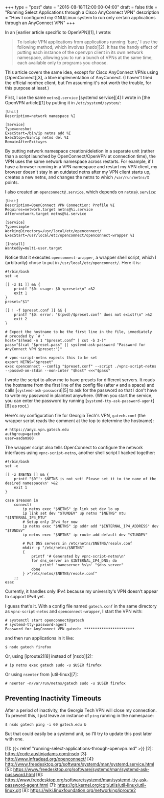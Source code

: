 +++
type = "post"
date = "2016-08-18T12:00:00-04:00"
draft = false
title = "Running Select Applications through a Cisco AnyConnect VPN"
description = "How I configured my GNU/Linux system to run only certain applications through an AnyConnect VPN"
+++

In an [earlier article specific to OpenVPN][1], I wrote:

> To isolate VPN applications from applications running 'bare,' I use
> the following method, which involves [nsdo][2]. It has the handy
> effect of putting each instance of the openvpn client in its own
> network namespace, allowing you to run a bunch of VPNs at the same
> time, each available only to programs you choose.

This article covers the same idea,  except for Cisco AnyConnect VPNs
using [OpenConnect][3], a libre implementation of AnyConnect. (I haven't
tried the official nonfree client, but I'm assuming it's not worth the
trouble, for this purpose at least.)

First, I use the same `netns@.service` [systemd service][4] I wrote in
[the OpenVPN article][1] by putting it in `/etc/systemd/system/`:

    [Unit]
    Description=network namespace %I

    [Service]
    Type=oneshot
    ExecStart=/bin/ip netns add %I
    ExecStop=/bin/ip netns del %I
    RemainAfterExit=yes

By putting network namespace creation/deletion in a separate unit
(rather than a script launched by OpenConnect/OpenVPN at connection
time), the VPN uses the same network namespace across restarts. For
example, if I have a browser running in a VPN namespace and restart my
VPN client, my browser doesn't stay in an outdated netns after my VPN
client starts up, creates a new netns, and changes the netns to which
`/var/run/netns/X` points.

I also created an `openconnect@.service`, which depends on
`netns@.service`:

    [Unit]
    Description=OpenConnect VPN Connection: Profile %I
    Requires=network.target netns@%i.service
    After=network.target netns@%i.service
    
    [Service]
    Type=simple
    WorkingDirectory=/usr/local/etc/openconnect/
    ExecStart=/usr/local/etc/openconnect/openconnect-wrapper %I

    [Install]
    WantedBy=multi-user.target

Notice that it executes `openconnect-wrapper`, a wrapper shell script,
which I (arbitrarily) chose to put in `/usr/local/etc/openconnect/`.
Here it is:

    #!/bin/bash
    set -e
    
    [[ -z $1 ]] && {
        printf "$0: usage: $0 <preset>\n" >&2
        exit 1
    }
    preset="$1"
    
    [[ ! -f $preset.conf ]] && {
        printf "$0: error: '$(pwd)/$preset.conf' does not exist!\n" >&2
        exit 2
    }
    
    # Expect the hostname to be the first line in the file, immediately
    # preceded by `# '
    host="$(head -n 1 "$preset.conf" | cut -b 3-)"
    pass="$(cat "$preset.pass" || systemd-ask-password "Password for AnyConnect VPN $preset:")"
    
    # vpnc-script-netns expects this to be set
    export NETNS="$preset"
    exec openconnect --config "$preset.conf" --script ./vpnc-script-netns --passwd-on-stdin --non-inter "$host" <<<"$pass"

I wrote the script to allow me to have presets for different servers. It
reads the hostname from the first line of the config file (after `#` and
a space) and calls [`systemd-ask-password`][5] to ask for the password
so that I don't have to write my password in plaintext anywhere. (When
you start the service, you can enter the password by running
[`systemd-tty-ask-password-agent`][6] as root.)

Here's my configuration file for Georgia Tech's VPN, `gatech.conf` (the wrapper script
reads the comment at the top to determine the hostname):

    # https://anyc.vpn.gatech.edu
    authgroup=gatech
    user=aadams80

The wrapper script also tells OpenConnect to configure the network
interfaces using `vpnc-script-netns`, another shell script I hacked
together:

    #!/bin/bash
    set -e
    
    [[ -z $NETNS ]] && {
        printf "$0"': $NETNS is not set! Please set it to the name of the desired namespace\n' >&2
        exit 1
    }
    
    case $reason in
        connect)
            ip netns exec "$NETNS" ip link set dev lo up
            ip link set dev "$TUNDEV" up netns "$NETNS" mtu "$INTERNAL_IP4_MTU"
            # Setup only IPv4 for now
            ip netns exec "$NETNS" ip addr add "$INTERNAL_IP4_ADDRESS" dev "$TUNDEV"
            ip netns exec "$NETNS" ip route add default dev "$TUNDEV"
    
            # Put DNS servers in /etc/netns/$NETNS/resolv.conf
            mkdir -p "/etc/netns/$NETNS"
            {
                printf '# Generated by vpnc-script-netns\n'
                for dns_server in $INTERNAL_IP4_DNS; do
                    printf 'nameserver %s\n' "$dns_server"
                done
            } >"/etc/netns/$NETNS/resolv.conf"
        ;;
    esac

Currently, it handles only IPv4 because my university's VPN
doesn't appear to support IPv6 yet.

I guess that's it. With a config file named `gatech.conf` in the same
directory as `vpnc-script-netns` and `openconnect-wrapper`, I start the
VPN with:

    # systemctl start openconnect@gatech
    # systemd-tty-password-agent
    Password for AnyConnect VPN gatech: ***********************

and then run applications in it like:

    $ nsdo gatech firefox

Or, using [iproute2][8] instead of [nsdo][2]:

    # ip netns exec gatech sudo -u $USER firefox

Or using `nsenter` from [util-linux][7]:

    # nsenter -n/var/run/netns/gatech sudo -u $USER firefox

Preventing Inactivity Timeouts
------------------------------

After a period of inactivity, the Georgia Tech VPN will close my
connection. To prevent this, I just leave an instance of `ping` running
in the namespace:

    $ nsdo gatech ping -i 60 gatech.edu &

But that could easily be a systemd unit, so I'll try to update this post
later with one.

[1]: {{< relref "running-select-applications-through-openvpn.md" >}}
[2]: https://code.austinjadams.com/nsdo
[3]: http://www.infradead.org/openconnect/
[4]: http://www.freedesktop.org/software/systemd/man/systemd.service.html
[5]: https://www.freedesktop.org/software/systemd/man/systemd-ask-password.html
[6]: https://www.freedesktop.org/software/systemd/man/systemd-tty-ask-password-agent.html
[7]: https://git.kernel.org/cgit/utils/util-linux/util-linux.git
[8]: https://wiki.linuxfoundation.org/networking/iproute2
